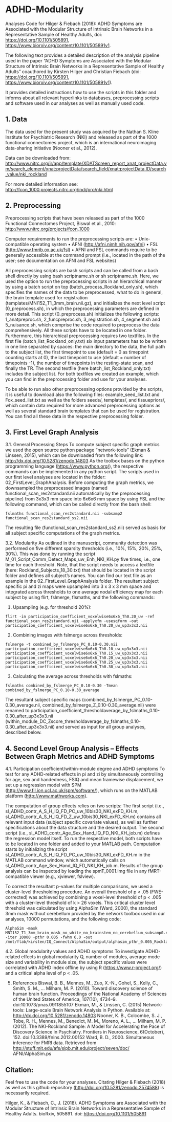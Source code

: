 # ADHD-Modularity
Analyses Code for Hilger &amp; Fiebach (2018): ADHD Symptoms are Associated with the Modular Structure of Intrinsic Brain Networks in a Representative Sample of Healthy Adults, doi: https://doi.org/10.1101/505891, https://www.biorxiv.org/content/10.1101/505891v1. 

The following text provides a detailed description of the analysis pipeline used in the paper “ADHD Symptoms are Associated with the Modular Structure of Intrinsic Brain Networks in a Representative Sample of Healthy Adults” coauthored by Kirsten Hilger and Christian Fiebach (doi: https://doi.org/10.1101/505891, https://www.biorxiv.org/content/10.1101/505891v1). 

It provides detailed instructions how to use the scripts in this folder and informs about all relevant hyperlinks to databases, preprocessing scripts and software used in our analyses as well as manually used code.

## 1.	Data
The data used for the present study was acquired by the Nathan S. Kline Institute for Psychiatric Research (NKI) and released as part of the 1000 functional connectomes project, which is an international neuroimaging data-sharing initiative (Nooner et al., 2012). 

Data can be downloaded from: http://www.nitrc.org/ir/app/template/XDATScreen_report_xnat_projectData.vm/search_element/xnat:projectData/search_field/xnat:projectData.ID/search_value/nki_rockland

For more detailed information see:
http://fcon_1000.projects.nitrc.org/indi/pro/nki.html

## 2. 	Preprocessing
Preprocessing scripts that have been released as part of the 1000 Functional Connectomes Project, Biswal et al., 2010: http://www.nitrc.org/projects/fcon_1000

Computer requirements to run the preprocessing scripts are:
•	Unix-compatible operating system
•	AFNI (http://afni.nimh.nih.gov/afni)
•	FSL (http://www.fmrib.ox.ac.uk/fsl)
•	AFNI and FSL commands require to be generally accessible at the command prompt (i.e., located in the path of the user; see documentation on AFNI and FSL websites)

All preprocessing scripts are bash scripts and can be called from a bash shell directly by using bash scriptname.sh or sh scriptname.sh. Here, we used the option to run the preprocessing scripts in an hierarchical manner by using a batch script on top (batch_process_Rockland_only.sh), which specifies the names of the data to be preprocessed, what to do in general, the brain template used for registration (templates/MNI152_T1_3mm_brain.nii.gz), and initializes the next level script (0_preprocess.sh), in which the preprocessing parameters are defined in more detail. This script (0_preprocess.sh) initializes the following scripts: 1_anatpreproc.sh, 2_funcpreproc.sh, 3_registration.sh, 4_segment.sh and 5_nuisance.sh, which comprise the code required to preprocess the data comprehensively. All these scripts have to be located in one folder. Furthermore, this hierarchical preprocessing requires two textfiles. In the first file (batch_list_Rockland_only.txt) six input parameters has to be written in one line separated by spaces: the main directory to the data, the full path to the subject list, the first timepoint to use (default = 0 as timepoint counting starts at 0), the last timepoint to use (default = number of timepoints -1), the number of timepoints in the resting-state scan, and finally the TR. The second textfile (here batch_list_Rockland_only.txt) includes the subject list. For both textfiles we created an example, which you can find in the preprocessing folder and use for your analyses. 

To be able to run also other preprocessing options provided by the scripts, it is useful to download also the following files: example_seed_list.txt and Fox_seed_list.txt as well as the folders seeds/, templates/, and tissuepriors/, which contain data required for more advanced preprocessing options as well as several standard brain templates that can be used for registration. You can find all these data in the respective preprocessing folder. 

## 3. 	First Level Graph Analysis
3.1. General Processing Steps
To compute subject specific graph metrics we used the open source python package “network-tools” (Ekman & Linssen, 2015), which can be downloaded from the following link:
http://dx.doi.org/10.5281/zenodo.14803
As the toolbox bases on the python programming language (https://www.python.org/), the respective commands can be implemented in any python script. The scripts used in our first level analyses are located in the folder: 02_FirstLevel_GraphAnalysis. 
Before computing the graph metrics, we downsampled the preprocessed images (named functional_scan_res2standard.nii automatically by the preprocessing pipeline) from 3x3x3 mm space into 6x6x6 mm space by using FSL and the following command, which can be called directly from the bash shell:
```
fslmaths functional_scan_res2standard.nii -subsamp2 functional_scan_res2standard_ss2.nii
```
The resulting file (functional_scan_res2standard_ss2.nii) served as basis for all subject specific computations of the graph metrics. 

3.2. Modularity
As outlined in the manuscript, community detection was performed on five different sparsity thresholds (i.e., 10%, 15%, 20%, 25%, 30%). This was done by running the script M_01_Script_Comm_Detect_Maps_uw_Enh_NKI_KH.py five times, i.e., one time for each threshold. Note, that the script needs to access a textfile (here: Rockland_Subjects_18_30.txt) that should be located in the script folder and defines all subject’s names. You can find our text file as an example in the 02_FirstLevel_GraphAnalysis folder. The resultant subject specific pi and zi maps were upsampled into 3 x 3 x 3 mm space and integrated across thresholds to one average nodal efficiency map for each subject by using flirt, fslmerge, flsmaths, and the following commands:

1. Upsampling (e.g. for threshold 20%):
```
flirt -in participation_coefficient_voxelwise6x6x6_Th0.20_uw -ref functional_scan_res2standard.nii -applyxfm -usesqform -out participation_coefficient_voxelwise6x6x6_Th0.20_uw_up3x3x3.nii
```

2. Combining images with fslmerge across thresholds:
```
fslmerge -t combined_by_fslmerge_PC_0.10-0.30.nii participation_coefficient_voxelwise6x6x6_Th0.10_uw_up3x3x3.nii participation_coefficient_voxelwise6x6x6_Th0.15_uw_up3x3x3.nii participation_coefficient_voxelwise6x6x6_Th0.20_uw_up3x3x3.nii participation_coefficient_voxelwise6x6x6_Th0.25_uw_up3x3x3.nii participation_coefficient_voxelwise6x6x6_Th0.30_uw_up3x3x3.nii
```

3. Calculating the average across thresholds with fslmaths:
```
fslmaths combined_by_fslmerge_PC_0.10-0.30 -Tmean combined_by_fslmerge_PC_0.10-0.30_average
```

The resultant subject specific maps (combined_by_fslmerge_PC_0.10-0.30_average.nii, combined_by_fslmerge_Z_0.10-0.30_average.nii) were renamed to participation_coefficient_thresholdaverage_by_fslmaths_0.10-0.30_after_up3x3x3.nii (within_module_DC_Zscore_thresholdaverage_by_fslmaths_0.10-0.30_after_up3x3x3.nii) and served as input for all group analyses, described below.

## 4. 	Second Level Group Analysis – Effects Between Graph Metrics and ADHD Symptoms
4.1. Participation coefficient/within-module degree and ADHD symptoms
To test for any ADHD-related effects in pi and zi by simultaneously controlling for age, sex and handedness, FSIQ and mean framewise displacement, we set up a regression model with SPM (http://www.fil.ion.ucl.ac.uk/spm/software/), which runs on the MATLAB platform (http://www.mathworks.com).

The computation of group effects relies on two scripts: The first script (i.e., sl_ADHD_contr_A_S_H_IQ_FD_PC_uw_10bis30_NKI_exFD_KH.m, sl_ADHD_contr_A_S_H_IQ_FD_Z_uw_10bis30_NKI_exFD_KH.m) contains all relevant input data (subject specific covariate values), as well as further specifications about the data structure and the desired output. The second script (i.e., sl_ADHD_contr_Age_Sex_Hand_IQ_FD_NKI_KH_job.m) defines the regression model itself. To run the respective model, both scripts have to be located in one folder and added to your MATLAB path. Computation starts by initializing the script sl_ADHD_contr_A_S_H_IQ_FD_PC_uw_10bis30_NKI_exFD_KH.m in the MATLAB command window, which automatically calls on sl_ADHD_contr_Age_Sex_Hand_IQ_FD_NKI_KH_job.m. Results of the group analysis can be inspected by loading the spmT_0001.img file in any fMRT-compatible viewer (e.g., xjviewer, fslview).

To correct the resultant p-values for multiple comparisons, we used a cluster-level thresholding procedure. An overall threshold of p < .05 (FWE-corrected) was achieved by combining a voxel-level threshold of p < .005 with a cluster-level threshold of k > 26 voxels. This critical cluster level threshold was calculated by using AlphaSim (Ward, 2000), the standard 3mm mask without cerebellum provided by the network toolbox used in our analyses, 10000 permutations, and the following code:
```
AlphaSim -mask MNI152_T1_3mm_brain_mask_no_white_no_brainstem_no_cerebellum_subsamp0.nii.gz -iter 10000 -pthr 0.005 -fwhm 6.0 -out /mnt/flab/kirsten/IQ_Connect/AlphaSim/output/alphasim_pthr_0.005_Rockland_SeedAnalyse.out
```
4.2. Global modularity values and ADHD symptoms
To investigate ADHD-related effects in global modularity Q, number of modules, average mode size and variability in module size, the subject specific values were correlated with ADHD index offline by using R (https://www.r-project.org/) and a critical alpha level of p < .05.

5. 	References
Biswal, B. B., Mennes, M., Zuo, X.-N., Gohel, S., Kelly, C., Smith, S. M., … Milham, M. P. (2010). Toward discovery science of human brain function. Proceedings of the National Academy of Sciences of the United States of America, 107(10), 4734–9. doi:10.1073/pnas.0911855107
Ekman, M., & Linssen, C. (2015) Network-tools: Large-scale Brain Network Analysis in Python. Available at: http://dx.doi.org/10.5281/zenodo.14803
Nooner, K. B., Colcombe, S. J., Tobe, R. H., Mennes, M., Benedict, M. M., Moreno, A. L., … Milham, M. P. (2012). The NKI-Rockland Sample: A Model for Accelerating the Pace of Discovery Science in Psychiatry. Frontiers in Neuroscience, 6(October), 152. doi:10.3389/fnins.2012.00152
Ward, B. D., 2000. Simultaneous inference for FMRI data. Retrieved from http://stuff.mit.edu/afs/sipb.mit.edu/project/seven/doc/ AFNI/AlphaSim.ps

## Citation:
Feel free to use the code for your analyses. Citating Hilger & Fiebach (2018) as well as this github repository (http://doi.org/10.5281/zenodo.2574588) is necessarily required.

Hilger, K., & Fiebach, C., J. (2018). ADHD Symptoms are Associated with the Modular Structure of Intrinsic Brain Networks in a Representative Sample of Healthy Adults. bioRxiv, 505891. doi: https://doi.org/10.1101/505891

